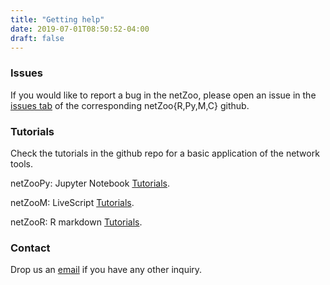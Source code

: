```yaml
---
title: "Getting help"
date: 2019-07-01T08:50:52-04:00
draft: false
---
```


### Issues
If you would like to report a bug in the netZoo, please open an issue in the [issues tab](https://github.com/netZoo/netZooM/issues) of the corresponding netZoo{R,Py,M,C} github.

### Tutorials
Check the tutorials in the github repo for a basic application of the network tools.

netZooPy: Jupyter Notebook [Tutorials](https://netzoopy.readthedocs.io/en/latest/tutos/index.html).

netZooM: LiveScript [Tutorials](https://netzoom.readthedocs.io/en/latest/tutos/index.html).

netZooR: R markdown [Tutorials](https://github.com/netZoo/netZooR/tree/master/vignettes).

### Contact
Drop us an [email](milto:twang@hsph.harvard.edu) if you have any other inquiry.
